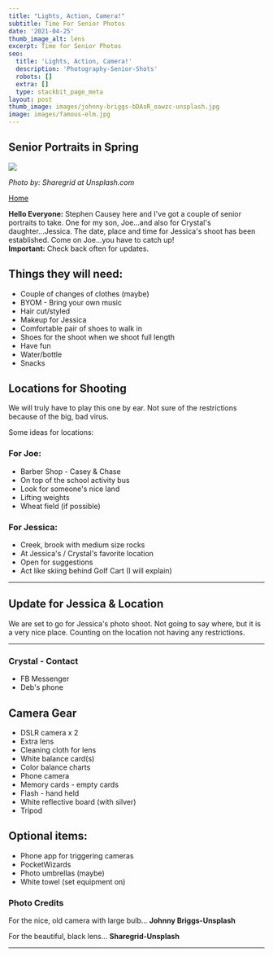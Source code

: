 ```yaml
---
title: "Lights, Action, Camera!"
subtitle: Time For Senior Photos
date: '2021-04-25'
thumb_image_alt: lens
excerpt: Time for Senior Photos
seo:
  title: 'Lights, Action, Camera!'
  description: 'Photography-Senior-Shots'
  robots: []
  extra: []
  type: stackbit_page_meta
layout: post
thumb_image: images/johnny-briggs-bDAsR_oawzc-unsplash.jpg
image: images/famous-elm.jpg
---
```

## Senior Portraits in Spring

![](/images/sharegrid-N10auyEVst8-unsplash.jpg)

*Photo by: Sharegrid at Unsplash.com*

[Home](/)

<div class="note">
                <strong>Hello Everyone:</strong>
                Stephen Causey here and I've got a couple of senior portraits to take. One for my son, Joe...and also for Crystal's daughter...Jessica. The date, place and time for Jessica's shoot has been established. Come on Joe...you have to catch up!
              </div>
              <div class="important">
                <strong>Important:</strong>
                Check back often for updates.
              </div>
            </div>


## Things they will need:

*   Couple of changes of clothes (maybe)
*   BYOM - Bring your own music
*   Hair cut/styled
*   Makeup for Jessica
*   Comfortable pair of shoes to walk in
*   Shoes for the shoot when we shoot full length
*   Have fun
*   Water/bottle
*   Snacks

## Locations for Shooting

We will truly have to play this one by ear. Not sure of the restrictions because of the big, bad virus.

Some ideas for locations:

### **For Joe:**

*   Barber Shop - Casey & Chase
*   On top of the school activity bus
*   Look for someone's nice land
*   Lifting weights
*   Wheat field (if possible)

### **For Jessica:**

*   Creek, brook with medium size rocks
*   At Jessica's / Crystal's favorite location
*   Open for suggestions
*   Act like skiing behind Golf Cart (I will explain)

---

## Update for Jessica & Location

We are set to go for Jessica's photo shoot. Not going to say where, but it is a very nice place.
Counting on the location not having any restrictions.

---

### Crystal - Contact
* FB Messenger
* Deb's phone

## Camera Gear
*   DSLR camera x 2
*   Extra lens
*   Cleaning cloth for lens
*   White balance card(s)
*   Color balance charts
*   Phone camera
*   Memory cards - empty cards
*   Flash - hand held
*   White reflective board (with silver)
*   Tripod

## Optional items:
*   Phone app for triggering cameras
*   PocketWizards
*   Photo umbrellas (maybe)
*   White towel (set equipment on)

### Photo Credits
For the nice, old camera with large bulb...
**Johnny Briggs-Unsplash**

For the beautiful, black lens...
**Sharegrid-Unsplash**





***
